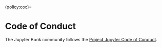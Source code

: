(policy:coc)=
# Code of Conduct

The Jupyter Book community follows the [Project Jupyter Code of Conduct](xref:jupyter_governance#conduct/code_of_conduct).
